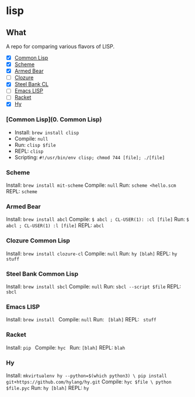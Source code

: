 # lisp

## What

A repo for comparing various flavors of LISP.

- [X] [Common Lisp](https://common-lisp.net/)
- [X] [Scheme](https://www.gnu.org/software/mit-scheme/)
- [X] [Armed Bear](https://common-lisp.net/project/armedbear/)
- [ ] [Clozure](http://ccl.clozure.com/)
- [X] [Steel Bank CL](http://www.sbcl.org/)
- [ ] [Emacs LISP](https://www.gnu.org/software/emacs/manual/eintr.html)
- [ ] [Racket](https://racket-lang.org/)
- [X] [Hy](http://docs.hylang.org/en/latest/)

### [Common Lisp](0. Common Lisp)
- Install: `brew install clisp`
- Compile: `null`
- Run: `clisp $file`
- REPL: `clisp`
- Scripting: `#!/usr/bin/env clisp; chmod 744 [file]; ./[file]`

### Scheme
Install: `brew install mit-scheme`
Compile: `null`
Run: `scheme <hello.scm`
REPL: `scheme`

### Armed Bear
Install: `brew install abcl`
Compile: `$ abcl ; CL-USER(1): :cl [file]`
Run: `$ abcl ; CL-USER(1) :l [file]`
REPL: `abcl`

### Clozure Common Lisp
Install: `brew install clozure-cl`
Compile: `null`
Run: `hy [blah]`
REPL: `hy stuff` 

### Steel Bank Common Lisp
Install: `brew install sbcl`
Compile: `null`
Run: `sbcl --script $file`
REPL: `sbcl` 

### Emacs LISP
Install: `brew install `
Compile: `null`
Run: ` [blah]`
REPL: ` stuff` 

### Racket
Install: `pip `
Compile: `hyc `
Run: `[blah]`
REPL: `blah` 

### Hy
Install: `mkvirtualenv hy --python=$(which python3) \
    pip install git+https://github.com/hylang/hy.git`
Compile: `hyc $file \
  python $file.pyc`
Run: `hy [blah]`
REPL: `hy` 


